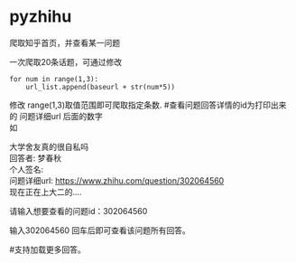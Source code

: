 # pyzhihu
爬取知乎首页，并查看某一问题

一次爬取20条话题，可通过修改

    for num in range(1,3):
        url_list.append(baseurl + str(num*5))
        
修改 range(1,3)取值范围即可爬取指定条数.
#查看问题回答详情的id为打印出来的 问题详细url 后面的数字  
如

大学舍友真的很自私吗  
回答者: 梦春秋  
个人签名:   
问题详细url:  https://www.zhihu.com/question/302064560  
现在正在上大二的....

请输入想要查看的问题id：302064560


输入302064560 回车后即可查看该问题所有回答。


#支持加载更多回答。
